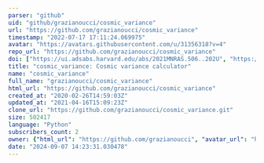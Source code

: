 ```yaml
---
parser: "github"
uid: "github/grazianoucci/cosmic_variance"
url: "https://github.com/grazianoucci/cosmic_variance"
timestamp: "2022-07-17 17:11:24.069975"
avatar: "https://avatars.githubusercontent.com/u/31356318?v=4"
repo_url: "https://github.com/grazianoucci/cosmic_variance"
doi: ["https://ui.adsabs.harvard.edu/abs/2021MNRAS.506..202U", "https://ui.adsabs.harvard.edu/abs/2021ascl.soft07023U/abstract"]
title: "cosmic_variance: Cosmic variance calculator"
name: "cosmic_variance"
full_name: "grazianoucci/cosmic_variance"
html_url: "https://github.com/grazianoucci/cosmic_variance"
created_at: "2020-02-26T14:59:03Z"
updated_at: "2021-04-16T15:09:23Z"
clone_url: "https://github.com/grazianoucci/cosmic_variance.git"
size: 502417
language: "Python"
subscribers_count: 2
owner: {"html_url": "https://github.com/grazianoucci", "avatar_url": "https://avatars.githubusercontent.com/u/31356318?v=4", "login": "grazianoucci", "type": "User"}
date: "2024-09-07 14:23:31.030478"
---
```

